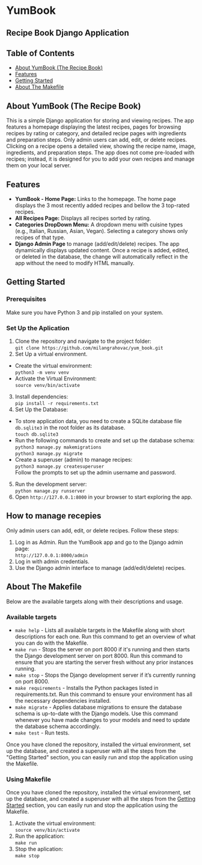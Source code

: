 # YumBook 
## Recipe Book Django Application

## Table of Contents
- [About YumBook (The Recipe Book)](#about-yumbook-the-recipe-book)
- [Features](#features)
- [Getting Started](#getting-started)
- [About The Makefile](#about-the-makefile)

## About YumBook (The Recipe Book)
This is a simple Django application for storing and viewing recipes. The app features a homepage displaying the latest recipes, pages for browsing recipes by rating or category, and detailed recipe pages with ingredients and preparation steps. Only admin users can add, edit, or delete recipes. Clicking on a recipe opens a detailed view, showing the recipe name, image, ingredients, and preparation steps. The app does not come pre-loaded with recipes; instead, it is designed for you to add your own recipes and manage them on your local server.


## Features

- **YumBook - Home Page:** Links to the homepage. The home page displays the 3 most recently added recipes and bellow the 3 top-rated recipes.
- **All Recipes Page:** Displays all recipes sorted by rating.
- **Categories DropDown Menu:** A dropdown menu with cuisine types (e.g., Italian, Russian, Asian, Vegan). Selecting a category shows only recipes of that type.
- **Django Admin Page** to manage (add/edit/delete) recipes. The app dynamically displays updated content. Once a recipe is added, edited, or deleted in the database, the change will automatically reflect in the app without the need to modify HTML manually.


## Getting Started

### Prerequisites
Make sure you have Python 3 and pip installed on your system.

### Set Up the Aplication
1. Clone the repository and navigate to the project folder: <br>
```git clone https://github.com/milangrahovac/yum_book.git```
2. Set Up a virtual environment. 
- Create the virtual environment: <br>
```python3 -m venv venv```
- Activate the Virtual Environment: <br>
```source venv/bin/activate```
3. Install dependencies: <br>
```pip install -r requirements.txt```
4. Set Up the Database: <br>
- To store application data, you need to create a SQLite database file ```db.sqlite3``` in the root folder as its database. <br>
```touch db.sqlite3```
- Run the following commands to create and set up the database schema: <br>
```python3 manage.py makemigrations``` <br>
```python3 manage.py migrate```
- Create a superuser (admin) to manage recipes:  <br>
```python3 manage.py createsuperuser``` <br>
Follow the prompts to set up the admin username and password.
5. Run the development server: <br>
```python manage.py runserver```
6. Open ```http://127.0.0.1:8000``` in your browser to start exploring the app.

## How to manage recepies

Only admin users can add, edit, or delete recipes. Follow these steps:

1. Log in as Admin. Run the YumBook app and go to the Django admin page: <br>
```http://127.0.0.1:8000/admin```
2. Log in with admin credentials.
3. Use the Django admin interface to manage (add/edit/delete) recipes.


## About The Makefile
Below are the available targets along with their descriptions and usage.

### Available targets
- ```make help``` - Lists all available targets in the Makefile along with short descriptions for each one. Run this command to get an overview of what you can do with the Makefile.
- ```make run``` - Stops the server on port 8000 if it's running and then starts the Django development server on port 8000. Run this command to ensure that you are starting the server fresh without any prior instances running. 
- ```make stop``` - Stops the Django development server if it’s currently running on port 8000. 
- ```make requirements``` - Installs the Python packages listed in requirements.txt. Run this command to ensure your environment has all the necessary dependencies installed. 
- ```make migrate``` - Applies database migrations to ensure the database schema is up-to-date with the Django models. Use this command whenever you have made changes to your models and need to update the database schema accordingly.
- ```make test``` - Run tests.

Once you have cloned the repository, installed the virtual environment, set up the database, and created a superuser with all the steps from the "Getting Started" section, you can easily run and stop the application using the Makefile.

### Using Makefile
Once you have cloned the repository, installed the virtual environment, set up the database, and created a superuser with all the steps from the [Getting Started](#getting-started) section, you can easily run and stop the application using the Makefile. 
1. Activate the virtual environment: <br>
```source venv/bin/activate```
2. Run the application: <br>
```make run```
3. Stop the aplication: <br>
```make stop```
